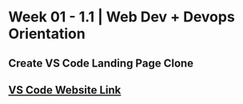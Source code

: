 # Week 01 - 1.1 | Web Dev + Devops Orientation
## Create VS Code Landing Page Clone
## [VS Code Website Link](https://code.visualstudio.com/) 